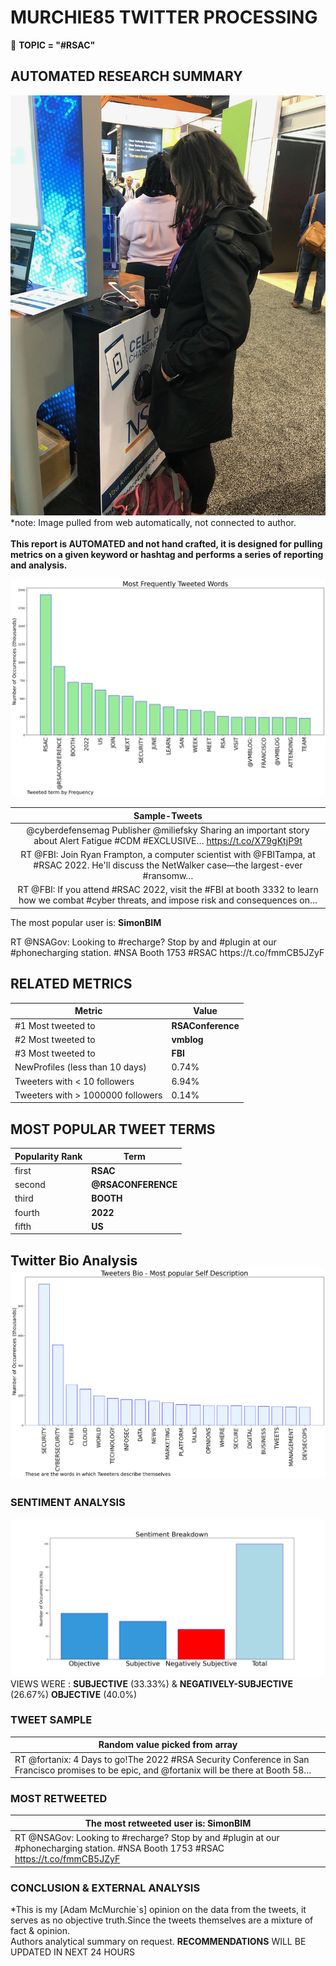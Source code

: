 # MURCHIE85 TWITTER PROCESSING 
&#x1F34E; **TOPIC = "#RSAC"**

## AUTOMATED RESEARCH SUMMARY

![image](assets/2022-06-06hashtagImage.png)*note: Image pulled from web automatically, not connected to author.
<br></br>
<b> This report is AUTOMATED and not hand crafted, it is designed for pulling metrics on a given keyword or hashtag and performs a series of reporting and analysis.</b>



![image](assets/2022-06-06TWEETS.png)



|                **Sample-Tweets**        |
| :-------------: |
| @cyberdefensemag Publisher @miliefsky Sharing an important story about Alert Fatigue #CDM #EXCLUSIVE… https://t.co/X79gKtjP9t |
| RT @FBI: Join Ryan Frampton, a computer scientist with @FBITampa, at #RSAC 2022. He'll discuss the NetWalker case—the largest-ever #ransomw… |
| RT @FBI: If you attend #RSAC 2022, visit the #FBI at booth 3332 to learn how we combat #cyber threats, and impose risk and consequences on… |

The most popular user is: **SimonBIM**
<div class="alert alert-block alert-danger"> RT @NSAGov: Looking to #recharge? Stop by and #plugin at our #phonecharging station. #NSA Booth 1753 #RSAC https://t.co/fmmCB5JZyF</div>

## RELATED METRICS<br>
| Metric | Value |
| ------------- | ------------- |
| #1 Most tweeted to  | **RSAConference** |
| #2 Most tweeted to  | **vmblog** |
| #3 Most tweeted to  | **FBI** |
| NewProfiles (less than 10 days) | 0.74%  |
| Tweeters with < 10 followers  | 6.94%|
| Tweeters with > 1000000 followers  | 0.14%  |



## MOST POPULAR TWEET TERMS 


| Popularity Rank  | Term |
| ------------- | ------------- |
| first  | **RSAC**  |
| second  | **@RSACONFERENCE**  |
| third  | **BOOTH** |
| fourth  | **2022**  |
| fifth  | **US**  |


## Twitter Bio Analysis![image](assets/2022-06-06BIO.png)
### SENTIMENT ANALYSIS
![image](assets/2022-06-06sentiment.png)
VIEWS WERE : **SUBJECTIVE**  (33.33%) & **NEGATIVELY-SUBJECTIVE** (26.67%) **OBJECTIVE** (40.0%)

### TWEET SAMPLE 
| Random value picked from array |
| ------------- |
|RT @fortanix: 4 Days to go!The 2022 #RSA Security Conference in San Francisco promises to be epic, and @fortanix will be there at Booth 58… |

### MOST RETWEETED 

| The most retweeted user is: **SimonBIM**  |
| ------------- |
| RT @NSAGov: Looking to #recharge? Stop by and #plugin at our #phonecharging station. #NSA Booth 1753 #RSAC https://t.co/fmmCB5JZyF |

### CONCLUSION & EXTERNAL ANALYSIS

*This is my [Adam McMurchie`s] opinion on the data from the tweets, it serves as no objective truth.Since the tweets themselves are a mixture of fact & opinion.<br>
Authors analytical summary on request.
**RECOMMENDATIONS** WILL BE UPDATED IN NEXT  24 HOURS <br>